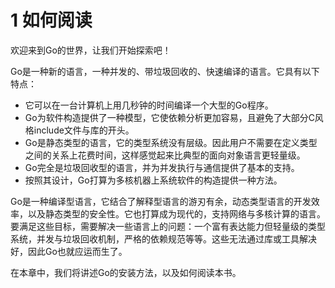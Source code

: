 # 1 如何阅读

欢迎来到Go的世界，让我们开始探索吧！

Go是一种新的语言，一种并发的、带垃圾回收的、快速编译的语言。它具有以下特点：

- 它可以在一台计算机上用几秒钟的时间编译一个大型的Go程序。
- Go为软件构造提供了一种模型，它使依赖分析更加容易，且避免了大部分C风格include文件与库的开头。
- Go是静态类型的语言，它的类型系统没有层级。因此用户不需要在定义类型之间的关系上花费时间，这样感觉起来比典型的面向对象语言更轻量级。
- Go完全是垃圾回收型的语言，并为并发执行与通信提供了基本的支持。
- 按照其设计，Go打算为多核机器上系统软件的构造提供一种方法。

Go是一种编译型语言，它结合了解释型语言的游刃有余，动态类型语言的开发效率，以及静态类型的安全性。它也打算成为现代的，支持网络与多核计算的语言。要满足这些目标，需要解决一些语言上的问题：一个富有表达能力但轻量级的类型系统，并发与垃圾回收机制，严格的依赖规范等等。这些无法通过库或工具解决好，因此Go也就应运而生了。

在本章中，我们将讲述Go的安装方法，以及如何阅读本书。